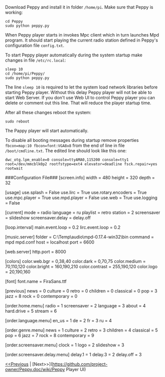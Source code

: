 Download Peppy and install it in folder ```/home/pi```. Make sure that Peppy is working:
```
cd Peppy
sudo python peppy.py
```
When Peppy player starts in invokes Mpc client which in turn launches Mpd program. It should start playing the current radio station defined in Peppy's configuration file ```config.txt```.

To start Peppy player automatically during the system startup make changes in file ```/etc/rc.local```:
```
sleep 10
cd /home/pi/Peppy/
sudo python peppy.py
```
The line ```sleep 10``` is required to let the system load network libraries before starting Peppy player. Without this delay Peppy player will not be able to start Web Server. If you don't use Web UI to control Peppy player you can delete or comment out this line. That will reduce the player startup time.

After all these changes reboot the system:
```
sudo reboot
```
The Pappy player will start automatically.

To disable all booting messages during startup remove properties ```fbcon=map:10 fbcon=font:VGA8x8``` from the end of line in file ```/boot/cmdline.txt```. The edited line should look like this one:
```
dwc_otg.lpm_enable=0 console=ttyAMA0,115200 console=tty1 root=/dev/mmcblk0p2 rootfstype=ext4 elevator=deadline fsck.repair=yes rootwait
```

###Configuration File###
[screen.info]
width = 480
height = 320
depth = 32

[usage]
use.splash = False
use.lirc = True
use.rotary.encoders = True
use.mpc.player = True
use.mpd.player = False
use.web = True
use.logging = False

[current]
mode = radio
language = ru
playlist = retro
station = 2
screensaver = slideshow
screensaver.delay = delay.off

[loop.interval]
main.event.loop = 0.2
lirc.event.loop = 0.2

[music.server]
folder = C:\\Temp\\audio\\mpd-0.17.4-win32\\bin
command = mpd mpd.conf
host = localhost
port = 6600

[web.server]
http.port = 8000

[colors]
color.web.bgr = 0,38,40
color.dark = 0,70,75
color.medium = 70,110,120
color.bright = 160,190,210
color.contrast = 255,190,120
color.logo = 20,190,160

[font]
font.name = FiraSans.ttf

[previous]
news = 0
culture = 0
retro = 0
children = 0
classical = 0
pop = 3
jazz = 8
rock = 0
contemporary = 0

[order.home.menu]
radio = 1
screensaver = 2
language = 3
about = 4
hard.drive = 5
stream = 6

[order.language.menu]
en_us = 1
de = 2
fr = 3
ru = 4

[order.genre.menu]
news = 1
culture = 2
retro = 3
children = 4
classical = 5
pop = 6
jazz = 7
rock = 8
contemporary = 9

[order.screensaver.menu]
clock = 1
logo = 2
slideshow = 3

[order.screensaver.delay.menu]
delay.1 = 1
delay.3 = 2
delay.off = 3



[<<Previous](https://github.com/project-owner/Peppy.doc/wiki/Pylirc) | [Next>>](https://github.com/project-owner/Peppy.doc/wiki/Peppy Player UI)